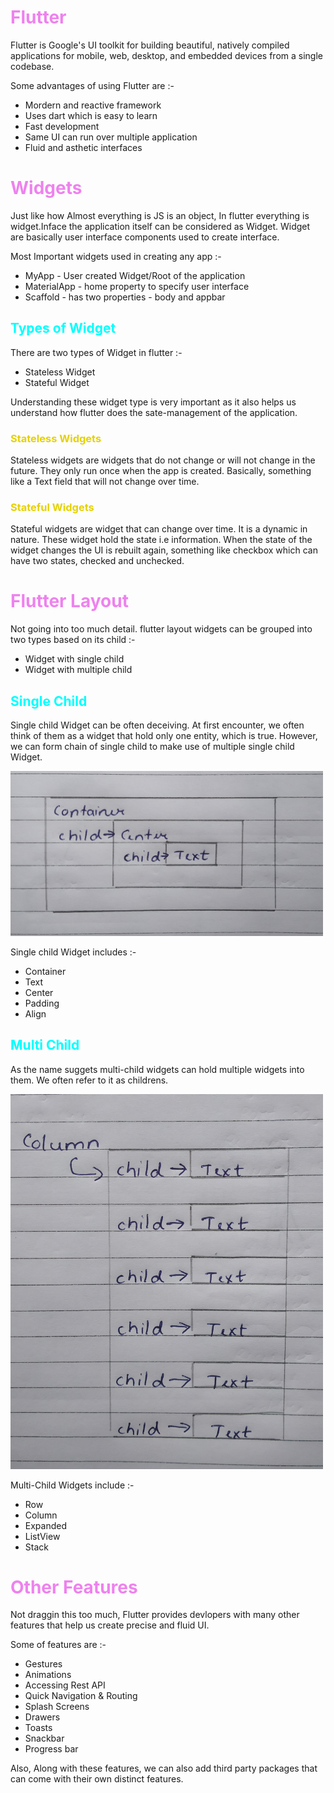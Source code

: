 # <span class="header">Flutter</span>

Flutter is Google's UI toolkit for building beautiful, natively compiled applications for mobile, web, desktop, and embedded devices from a single codebase.

Some advantages of using Flutter are :-
* Mordern and reactive framework
* Uses dart which is easy to learn
* Fast development
* Same UI can run over multiple application
* Fluid and asthetic interfaces

# <span class="header">Widgets</span>

Just like how Almost everything is JS is an object, In flutter everything is widget.Inface the application itself can be considered as Widget. Widget are basically user interface components used to create interface.

Most Important widgets used in creating any app :-
* MyApp - User created Widget/Root of the application
* MaterialApp - home property to specify user interface
* Scaffold - has two properties - body and appbar

## <span class="header2">Types of Widget</span>

There are two types of Widget in flutter :-
* Stateless Widget
* Stateful Widget

Understanding these widget type is very important as it also helps us understand how flutter does the sate-management of the application.

### <span class="header3">Stateless Widgets</span>

Stateless widgets are widgets that do not change or will not change in the future. They only run once when the app is created. Basically, something like a Text field that will not change over time.

### <span class="header3">Stateful Widgets</span>

Stateful widgets are widget that can change over time. It is a dynamic in nature. These widget hold the state i.e information. When the state of the widget changes the UI is rebuilt again, something like checkbox which can have two states, checked and unchecked.

# <span class="header">Flutter Layout</span>

Not going into too much detail. flutter layout widgets can be grouped into two types based on its child :-
* Widget with single child
* Widget with multiple child

## <span class="header2">Single Child</span>

Single child Widget can be often deceiving. At first encounter, we often think of them as a widget that hold only one entity, which is true. However, we can form chain of single child to make use of multiple single child Widget.


<img src="../assests/Wigetsingle.jpg" width="500">


Single child Widget includes :-
* Container
* Text
* Center
* Padding
* Align

## <span class="header2">Multi Child</span>

As the name suggets multi-child widgets can hold multiple widgets into them. We often refer to it as childrens.


<img src="../assests/Widgetmultiple.jpg" width="500" height="600">


Multi-Child Widgets include :-
* Row
* Column
* Expanded
* ListView
* Stack

# <span class="header">Other Features</span>

Not draggin this too much, Flutter provides devlopers with many other features that help us create precise and fluid UI.

Some of features are :-
* Gestures
* Animations
* Accessing Rest API
* Quick Navigation & Routing
* Splash Screens
* Drawers
* Toasts
* Snackbar
* Progress bar

Also, Along with these features, we can also add third party packages that can come with their own distinct features.


<style>
.highlight{
  color: #75FF33
}
.header3{
  color: #E6D100
}
.header{
  color: #EE82EE
}
.header2{
  color: #00FFFF
}
.imp{
  color: #FF8080
}
</style>